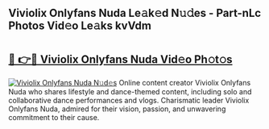 ## Viviolix Onlyfans Nuda Le𝚊k𝚎d N𝚞𝚍es - Part-nLc Photos Vid𝚎o Le𝚊ks kvVdm

# <h2><a href="http://fbe50v.evod.top/?m=Viviolix+Onlyfans+Nuda">🔗 👉🔴 Viviolix Onlyfans Nuda Vid𝚎o Ph𝚘t𝚘s</a></h2>

[![Viviolix Onlyfans Nuda N𝚞d𝚎s](https://i.imgur.com/8V9OHl7.gif)](http://fbe50v.evod.top/?m=Viviolix+Onlyfans+Nuda)
Online content creator Viviolix Onlyfans Nuda who shares lifestyle and dance-themed content, including solo and collaborative dance performances and vlogs. Charismatic leader Viviolix Onlyfans Nuda, admired for their vision, passion, and unwavering commitment to their cause. 
